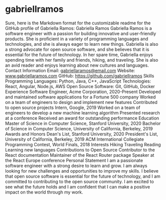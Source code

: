 # gabriellramos
Sure, here is the Markdown format for the customizable readme for the GitHub profile of Gabriella Ramos:
Gabriella Ramos
Gabriella Ramos is a software engineer with a passion for building innovative and user-friendly products. She is proficient in a variety of programming languages and technologies, and she is always eager to learn new things. Gabriella is also a strong advocate for open source software, and she believes that it is essential for the future of technology.
In her spare time, Gabriella enjoys spending time with her family and friends, hiking, and traveling. She is also an avid reader and enjoys learning about new cultures and languages.
Contact Information
Email: gabriellaramos@email.com
Website: www.gabriellaramos.com
GitHub: https://github.com/gabriellramos
Skills
Programming Languages: Python, Java, C++, JavaScript
Technologies: React, Angular, Node.js, AWS
Open Source Software: Git, GitHub, Docker
Experience
Software Engineer, Acme Corporation, 2020-Present
Developed and maintained software applications for a Fortune 500 company
Worked on a team of engineers to design and implement new features
Contributed to open source projects
Intern, Google, 2019
Worked on a team of engineers to develop a new machine learning algorithm
Presented research at a conference
Received an award for outstanding performance
Education
Master of Science in Computer Science, Stanford University, 2020
Bachelor of Science in Computer Science, University of California, Berkeley, 2019
Awards and Honors
Dean's List, Stanford University, 2020
President's List, University of California, Berkeley, 2019
ACM International Collegiate Programming Contest, World Finals, 2018
Interests
Hiking
Traveling
Reading
Learning new languages
Contributions to Open Source
Contributor to the React documentation
Maintainer of the React Router package
Speaker at the React Europe conference
Personal Statement
I am a passionate software engineer with a strong desire to learn and grow. I am always looking for new challenges and opportunities to improve my skills. I believe that open source software is essential for the future of technology, and I am committed to contributing to the open source community.
I am excited to see what the future holds and I am confident that I can make a positive impact on the world through my work.

